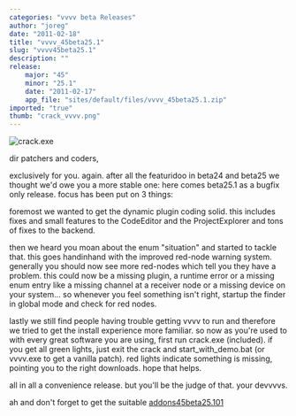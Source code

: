 ```yaml
---
categories: "vvvv beta Releases"
author: "joreg"
date: "2011-02-18"
title: "vvvv_45beta25.1"
slug: "vvvv45beta25.1"
description: ""
release: 
    major: "45"
    minor: "25.1"
    date: "2011-02-17"
    app_file: "sites/default/files/vvvv_45beta25.1.zip"
imported: "true"
thumb: "crack_vvvv.png"
---
```



![crack.exe](crack_vvvv.png)

dir patchers and coders,

exclusively for you. again. after all the featuridoo in beta24 and beta25 we thought we'd owe you a more stable one: here comes beta25.1 as a bugfix only release. focus has been put on 3 things:

foremost we wanted to get the dynamic plugin coding solid. this includes fixes and small features to the CodeEditor and the ProjectExplorer and tons of fixes to the backend. 

then we heard you moan about the enum "situation" and started to tackle that. this goes handinhand with the improved red-node warning system. generally you should now see more red-nodes which tell you they have a problem. this could now be a missing plugin, a runtime error or a missing enum entry like a missing channel at a receiver node or a missing device on your system... so whenever you feel something isn't right, startup the finder in global mode and check for red nodes.

lastly we still find people having trouble getting vvvv to run and therefore we tried to get the install experience more familiar. so now as you're used to with every great software you are using, first run crack.exe (included). if you get all green lights, just exit the crack and start_with_demo.bat (or vvvv.exe to get a vanilla patch). red lights indicate something is missing, pointing you to the right downloads. hope that helps. 

all in all a convenience release. but you'll be the judge of that.
your devvvvs.

ah and don't forget to get the suitable [addons45beta25.101](/blog/2011/addons45beta25.101)